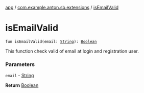 [app](../index.md) / [com.example.anton.sb.extensions](index.md) / [isEmailValid](./is-email-valid.md)

# isEmailValid

`fun isEmailValid(email: `[`String`](https://kotlinlang.org/api/latest/jvm/stdlib/kotlin/-string/index.html)`): `[`Boolean`](https://kotlinlang.org/api/latest/jvm/stdlib/kotlin/-boolean/index.html)

This function check valid of email at login and registration user.

### Parameters

`email` - [String](https://kotlinlang.org/api/latest/jvm/stdlib/kotlin/-string/index.html)

**Return**
[Boolean](https://kotlinlang.org/api/latest/jvm/stdlib/kotlin/-boolean/index.html)

